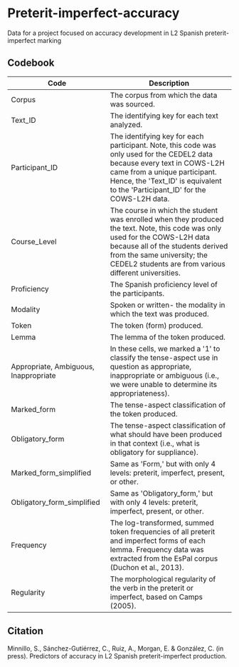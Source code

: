 # Preterit-imperfect-accuracy
Data for a project focused on accuracy development in L2 Spanish preterit-imperfect marking

## Codebook

| Code  | Description |
| ------------- | ------------- |
| Corpus  | The corpus from which the data was sourced.  |
| Text_ID  | The identifying key for each text analyzed.  |
| Participant_ID  | The identifying key for each participant. Note, this code was only used for the CEDEL2 data because every text in COWS-L2H came from a unique participant. Hence, the 'Text_ID' is equivalent to the 'Participant_ID' for the COWS-L2H data. |
| Course_Level  | The course in which the student was enrolled when they produced the text. Note, this code was only used for the COWS-L2H data because all of the students derived from the same university; the CEDEL2 students are from various different universities. |
| Proficiency  | The Spanish proficiency level of the participants.  |
| Modality  | Spoken or written- the modality in which the text was produced.  |
| Token  | The token (form) produced.  |
| Lemma  | The lemma of the token produced.  |
| Appropriate, Ambiguous, Inappropriate  | In these cells, we marked a '1' to classify the tense-aspect use in question as appropriate, inappropriate or ambiguous (i.e., we were unable to determine its appropriateness).  |
| Marked_form  | The tense-aspect classification of the token produced.  |
| Obligatory_form  | The tense-aspect classification of what should have been produced in that context (i.e., what is obligatory for suppliance).  |
| Marked_form_simplified  | Same as 'Form,' but with only 4 levels: preterit, imperfect, present, or other. |
| Obligatory_form_simplified  | Same as 'Obligatory_form,' but with only 4 levels: preterit, imperfect, present, or other.  |
| Frequency  | The log-transformed, summed token frequencies of all preterit and imperfect forms of each lemma. Frequency data was extracted from the EsPal corpus (Duchon et al., 2013).  |
| Regularity  | The morphological regularity of the verb in the preterit or imperfect, based on Camps (2005). |

## Citation

Minnillo, S., Sánchez-Gutiérrez, C., Ruiz, A., Morgan, E. & González, C. (in press).
Predictors of accuracy in L2 Spanish preterit-imperfect production.
